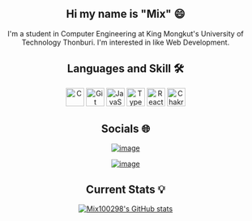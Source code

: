 <h2 align="center"> Hi my name is "Mix" 😄 </h2>

<p align="center"> I'm a student in Computer Engineering at King Mongkut's University of Technology Thonburi. I'm interested in like Web Development. </p>

<h2 align="center"> Languages and Skill 🛠️</h2>


<p align="center">
<a href="https://docs.microsoft.com/en-us/cpp/?view=msvc-170" target="_blank" rel="noreferrer"><img src="https://raw.githubusercontent.com/danielcranney/readme-generator/main/public/icons/skills/c-colored.svg" width="36" height="36" alt="C" /></a>
<a href="https://git-scm.com/" target="_blank" rel="noreferrer"><img src="https://raw.githubusercontent.com/danielcranney/readme-generator/main/public/icons/skills/git-colored.svg" width="36" height="36" alt="Git" /></a>
<a href="https://developer.mozilla.org/en-US/docs/Web/JavaScript" target="_blank" rel="noreferrer"><img src="https://raw.githubusercontent.com/danielcranney/readme-generator/main/public/icons/skills/javascript-colored.svg" width="36" height="36" alt="JavaScript" /></a>
<a href="https://www.typescriptlang.org/" target="_blank" rel="noreferrer"><img src="https://raw.githubusercontent.com/danielcranney/readme-generator/main/public/icons/skills/typescript-colored.svg" width="36" height="36" alt="TypeScript" /></a>
<a href="https://reactjs.org/" target="_blank" rel="noreferrer"><img src="https://raw.githubusercontent.com/danielcranney/readme-generator/main/public/icons/skills/react-colored.svg" width="36" height="36" alt="React" /></a>
<a href="https://chakra-ui.com/" target="_blank" rel="noreferrer"><img src="https://raw.githubusercontent.com/danielcranney/readme-generator/main/public/icons/skills/chakra-colored.svg" width="36" height="36" alt="Chakra UI" /></a>
</p>


<h2 align="center"> Socials 🌐 </h2>

<div align="center">

[![image](https://img.shields.io/badge/Facebook-1877F2?style=for-the-badge&logo=facebook&logoColor=white)](https://www.facebook.com/profile.php?id=100003710498607) 
  
[![image](https://img.shields.io/badge/Instagram-E4405F?style=for-the-badge&logo=instagram&logoColor=white)](https://www.instagram.com/Mix__XD/)

</div>


<h2 align="center"> Current Stats 💡</h2>

<p align="center">
<a href="http://www.github.com/Mix100298"><img src="https://github-readme-stats.vercel.app/api?username=Mix100298&show_icons=true&hide=&count_private=true&title_color=facc15&text_color=ffffff&icon_color=64748b&bg_color=1c1917&hide_border=true&show_icons=true" alt="Mix100298's GitHub stats" /></a>
</p>
